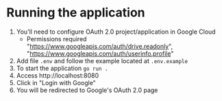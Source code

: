 # Running the application

1. You'll need to configure OAuth 2.0 project/application in Google Cloud
   - Permissions required "https://www.googleapis.com/auth/drive.readonly", "https://www.googleapis.com/auth/userinfo.profile"
2. Add file `.env` and follow the example located at `.env.example`
3. To start the application `go run .`
4. Access http://localhost:8080
5. Click in "Login with Google"
6. You will be redirected to Google's OAuth 2.0 page
